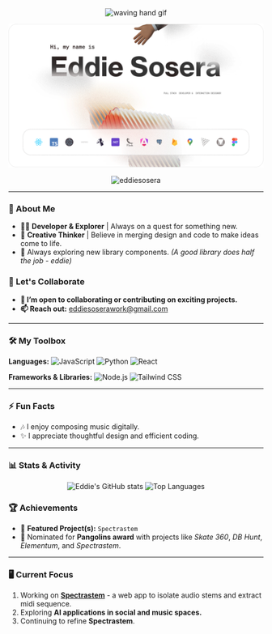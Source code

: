 <p align="center">
  <img src="https://user-images.githubusercontent.com/72663882/171687151-bb31c996-c9d2-49c8-b593-734946893b23.gif" alt="waving hand gif" aria-hidden="true" width="40" align="center" />
</p>

<p align="center">
  <img src="https://github.com/eddiesosera/eddiesosera/blob/main/eddie-github-x15.png" alt="Eddies' Github banner" />
</p>

<p align="center">
  <img src="https://github-readme-streak-stats.herokuapp.com/?user=eddiesosera" alt="eddiesosera" />
</p>

---

### 👋 About Me
- 👨‍💻 **Developer & Explorer** | Always on a quest for something new.
- 🎨 **Creative Thinker** | Believe in merging design and code to make ideas come to life.
- 🚀 Always exploring new library components. *(A good library does half the job - eddie)*

### 💼 Let's Collaborate
- **👯 I’m open to collaborating or contributing on exciting projects.**
- **📫 Reach out:** [eddiesoserawork@gmail.com](mailto:eddiesoserawork@gmail.com)

---

### 🛠️ My Toolbox
**Languages:** ![JavaScript](https://img.shields.io/badge/-JavaScript-F7DF1E?style=flat-square&logo=javascript&logoColor=black) ![Python](https://img.shields.io/badge/-Python-3776AB?style=flat-square&logo=python&logoColor=white) ![React](https://img.shields.io/badge/-React-61DAFB?style=flat-square&logo=react&logoColor=black)

**Frameworks & Libraries:** ![Node.js](https://img.shields.io/badge/-Node.js-339933?style=flat-square&logo=node.js&logoColor=white) ![Tailwind CSS](https://img.shields.io/badge/-Tailwind%20CSS-38B2AC?style=flat-square&logo=tailwind-css&logoColor=white)

---

### ⚡ Fun Facts
- 🎶 I enjoy composing music digitally.
- ✨ I appreciate thoughtful design and efficient coding.

---

### 📊 Stats & Activity
<p align="center">
  <img src="https://github-readme-stats.vercel.app/api?username=eddiesosera&show_icons=true&theme=dark" alt="Eddie's GitHub stats" />
  <img src="https://github-readme-stats.vercel.app/api/top-langs/?username=eddiesosera&layout=compact&theme=dark" alt="Top Languages" />
</p>

### 🏆 Achievements
- 🌟 **Featured Project(s):** `Spectrastem`
- 🏅 Nominated for **Pangolins award** with projects like *Skate 360*, *DB Hunt*, *Elementum*, and *Spectrastem*.

---

### 🖥️ Current Focus
1. Working on **[Spectrastem](https://github.com/eddiesosera/spectrastem-frontend)** - a web app to isolate audio stems and extract midi sequence.
2. Exploring **AI applications in social and music spaces.**
3. Continuing to refine **Spectrastem**.
